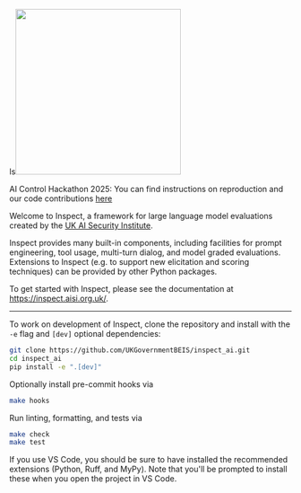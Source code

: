 ls[<img width="295" src="https://inspect.aisi.org.uk/images/aisi-logo.svg" />](https://aisi.gov.uk/)

AI Control Hackathon 2025: You can find instructions on reproduction and our code contributions [here](examples/bridge/custom_agent/README.md)

Welcome to Inspect, a framework for large language model evaluations created by the [UK AI Security Institute](https://aisi.gov.uk/).

Inspect provides many built-in components, including facilities for prompt engineering, tool usage, multi-turn dialog, and model graded evaluations. Extensions to Inspect (e.g. to support new elicitation and scoring techniques) can be provided by other Python packages.

To get started with Inspect, please see the documentation at <https://inspect.aisi.org.uk/>.

***

To work on development of Inspect, clone the repository and install with the `-e` flag and `[dev]` optional dependencies:

```bash
git clone https://github.com/UKGovernmentBEIS/inspect_ai.git
cd inspect_ai
pip install -e ".[dev]"
```

Optionally install pre-commit hooks via

```bash
make hooks
```

Run linting, formatting, and tests via

```bash
make check
make test
```

If you use VS Code, you should be sure to have installed the recommended extensions (Python, Ruff, and MyPy). Note that you'll be prompted to install these when you open the project in VS Code.
